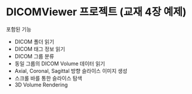 ﻿
# DICOMViewer 프로젝트 (교재 4장 예제)

포함된 기능 
- DICOM 폴더 읽기
- DICOM 태그 정보 읽기
- DICOM 그룹 분류
- 동일 그룹의 DICOM Volume 데이터 읽기
- Axial, Coronal, Sagittal 방향 슬라이스 이미지 생성
- 스크롤 바를 통한 슬라이스 탐색
- 3D Volume Rendering





